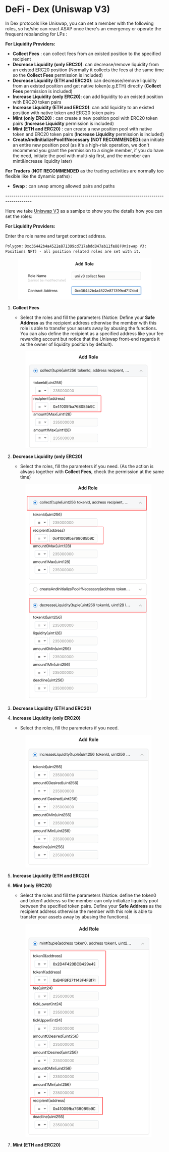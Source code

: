 # DeFi - Dex (Uniswap V3)

In Dex protocols like Uniswap, you can set a member with the following roles, so he/she can react ASAP once there's an emergency or operate the frequent rebalancing for LPs :&#x20;

**For Liquidity Providers:**

* **Collect Fees** : can collect fees from an existed position to the specified recipient
* **Decrease Liquidity (only ERC20)**: can decrease/remove liquidity from an existed ERC20 position (Normally it collects the fees at the same time so the **Collect Fees** permission is included)
* **Decrease Liquidity (ETH and ERC20)**: can decrease/remove liquidity from an existed  position and get native token(e.g.ETH) directly (**Collect Fees** permission is included)
* **Increase Liquidity (only ERC20)**: can add liquidity to an existed position with ERC20 token pairs
* **Increase Liquidity (ETH and ERC20)**: can add liquidity to an existed position with native token and ERC20 token pairs
* **Mint (only ERC20)** : can create a new position pool with ERC20 token pairs (**Increase Liquidity** permission is included)
* **Mint (ETH and ERC20)** : can create a new position pool with native token and ERC20 token pairs (**Increase Liquidity** permission is included)
* **CreateAndInitializePoolIfNecessary (NOT RECOMMENDED)**:can initiate an entire new position pool (as it's a high-risk operation, we don't recommend you grant the permission to a single member, if you do have the need, initiate the pool with multi-sig first, and the member can mint\&increase liquidity later)

**For Traders** (**NOT RECOMMENDED** as the trading activities are normally too flexible like the dynamic paths) :

* **Swap** : can swap among allowed pairs and paths

\-------------------------------------------------------------------------------------------

Here we take [Uniswap V3](https://app.uniswap.org/) as a samlpe to show you the details how you can set the roles:

**For Liquidity Providers:**

Enter the role name and target contract address.

`Polygon:` [`0xc36442b4a4522e871399cd717abdd847ab11fe88`](https://polygonscan.com/address/0xc36442b4a4522e871399cd717abdd847ab11fe88)`(Uniswap V3: Positions NFT) - all position related roles are set with it.`

<figure><img src="../../../.gitbook/assets/image (3).png" alt=""><figcaption></figcaption></figure>

1.  &#x20;**Collect Fees**

    * Select the roles and fill the parameters (Notice: Define your **Safe Address** as the recipient address otherwise the member with this role is able to transfer your assets away by abusing the functions. You can also define the recipient as a specified address like your fee rewarding account but notice that the Uniswap front-end regards it as the owner of liquidity position by default).

    <figure><img src="../../../.gitbook/assets/image (4).png" alt=""><figcaption></figcaption></figure>
2.  **Decrease Liquidity (only ERC20)**&#x20;

    * Select the roles, fill the parameters if you need. (As the action is always together with **Collect Fees**, check the permission at the same time)

    <figure><img src="../../../.gitbook/assets/image (11).png" alt=""><figcaption></figcaption></figure>
3. **Decrease Liquidity (ETH and ERC20)**
4.  **Increase Liquidity (only ERC20)**

    * Select the roles, fill the parameters if you need.

    <figure><img src="../../../.gitbook/assets/image (37).png" alt=""><figcaption></figcaption></figure>
5. **Increase Liquidity (ETH and ERC20)**
6.  **Mint (only ERC20)**&#x20;

    * Select the roles and fill the parameters (Notice: define the token0 and token1 address so the member can only initialize liquidity pool between the specified token pairs.  Define your **Safe Address** as the recipient address otherwise the member with this role is able to transfer your assets away by abusing the functions).

    <figure><img src="../../../.gitbook/assets/image (27).png" alt=""><figcaption></figcaption></figure>
7. **Mint (ETH and ERC20)**
